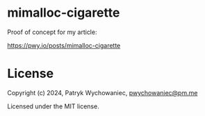 # mimalloc-cigarette

Proof of concept for my article:

<https://pwy.io/posts/mimalloc-cigarette>

# License

Copyright (c) 2024, Patryk Wychowaniec, <pwychowaniec@pm.me>

Licensed under the MIT license.
